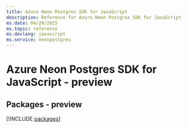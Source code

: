 ```yaml
---
title: Azure Neon Postgres SDK for JavaScript
description: Reference for Azure Neon Postgres SDK for JavaScript
ms.date: 04/29/2025
ms.topic: reference
ms.devlang: javascript
ms.service: neonpostgres
---
```

# Azure Neon Postgres SDK for JavaScript - preview
## Packages - preview
[!INCLUDE [packages](neon-postgres-index.md)]
